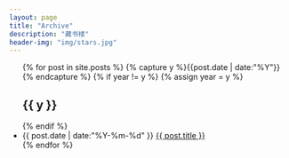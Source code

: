```yaml
---
layout: page
title: "Archive"
description: "藏书楼"
header-img: "img/stars.jpg"
---
```



<ul class="listing">
{% for post in site.posts %}
    {% capture y %}{{post.date | date:"%Y"}}{% endcapture %}
    {% if year != y %}
        {% assign year = y %}
        <h2>{{ y }}</h2>
    {% endif %}
    <li class="listing-item">
        <time datetime="{{ post.date | date:"%Y-%m-%d" }}">{{ post.date | date:"%Y-%m-%d" }}</time>
        <a href="{{ post.url }}" title="{{ post.title }}">{{ post.title }}</a>
    </li>
{% endfor %}
</ul>

